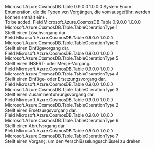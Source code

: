 <Type Name="TableOperationType" FullName="Microsoft.Azure.CosmosDB.Table.TableOperationType">
  <TypeSignature Language="C#" Value="public enum TableOperationType" />
  <TypeSignature Language="ILAsm" Value=".class public auto ansi sealed TableOperationType extends System.Enum" />
  <TypeSignature Language="DocId" Value="T:Microsoft.Azure.CosmosDB.Table.TableOperationType" />
  <TypeSignature Language="VB.NET" Value="Public Enum TableOperationType" />
  <TypeSignature Language="F#" Value="type TableOperationType = " />
  <AssemblyInfo>
    <AssemblyName>Microsoft.Azure.CosmosDB.Table</AssemblyName>
    <AssemblyVersion>0.9.0.0</AssemblyVersion>
    <AssemblyVersion>1.0.0.0</AssemblyVersion>
  </AssemblyInfo>
  <Base>
    <BaseTypeName>System.Enum</BaseTypeName>
  </Base>
  <Docs>
    <summary>
            Enumeration, die die Typen von Vorgängen, die vom ausgeführt werden können enthält eine <see cref="T:Microsoft.Azure.CosmosDB.Table.TableOperation" />.
            </summary>
    <remarks>To be added.</remarks>
  </Docs>
  <Members>
    <Member MemberName="Delete">
      <MemberSignature Language="C#" Value="Delete" />
      <MemberSignature Language="ILAsm" Value=".field public static literal valuetype Microsoft.Azure.CosmosDB.Table.TableOperationType Delete = int32(1)" />
      <MemberSignature Language="DocId" Value="F:Microsoft.Azure.CosmosDB.Table.TableOperationType.Delete" />
      <MemberSignature Language="VB.NET" Value="Delete" />
      <MemberSignature Language="F#" Value="Delete = 1" Usage="Microsoft.Azure.CosmosDB.Table.TableOperationType.Delete" />
      <MemberType>Field</MemberType>
      <AssemblyInfo>
        <AssemblyName>Microsoft.Azure.CosmosDB.Table</AssemblyName>
        <AssemblyVersion>0.9.0.0</AssemblyVersion>
        <AssemblyVersion>1.0.0.0</AssemblyVersion>
      </AssemblyInfo>
      <ReturnValue>
        <ReturnType>Microsoft.Azure.CosmosDB.Table.TableOperationType</ReturnType>
      </ReturnValue>
      <MemberValue>1</MemberValue>
      <Docs>
        <summary>
            Stellt einen Löschvorgang dar.
            </summary>
      </Docs>
    </Member>
    <Member MemberName="Insert">
      <MemberSignature Language="C#" Value="Insert" />
      <MemberSignature Language="ILAsm" Value=".field public static literal valuetype Microsoft.Azure.CosmosDB.Table.TableOperationType Insert = int32(0)" />
      <MemberSignature Language="DocId" Value="F:Microsoft.Azure.CosmosDB.Table.TableOperationType.Insert" />
      <MemberSignature Language="VB.NET" Value="Insert" />
      <MemberSignature Language="F#" Value="Insert = 0" Usage="Microsoft.Azure.CosmosDB.Table.TableOperationType.Insert" />
      <MemberType>Field</MemberType>
      <AssemblyInfo>
        <AssemblyName>Microsoft.Azure.CosmosDB.Table</AssemblyName>
        <AssemblyVersion>0.9.0.0</AssemblyVersion>
        <AssemblyVersion>1.0.0.0</AssemblyVersion>
      </AssemblyInfo>
      <ReturnValue>
        <ReturnType>Microsoft.Azure.CosmosDB.Table.TableOperationType</ReturnType>
      </ReturnValue>
      <MemberValue>0</MemberValue>
      <Docs>
        <summary>
            Stellt einen Einfügevorgang dar.
            </summary>
      </Docs>
    </Member>
    <Member MemberName="InsertOrMerge">
      <MemberSignature Language="C#" Value="InsertOrMerge" />
      <MemberSignature Language="ILAsm" Value=".field public static literal valuetype Microsoft.Azure.CosmosDB.Table.TableOperationType InsertOrMerge = int32(5)" />
      <MemberSignature Language="DocId" Value="F:Microsoft.Azure.CosmosDB.Table.TableOperationType.InsertOrMerge" />
      <MemberSignature Language="VB.NET" Value="InsertOrMerge" />
      <MemberSignature Language="F#" Value="InsertOrMerge = 5" Usage="Microsoft.Azure.CosmosDB.Table.TableOperationType.InsertOrMerge" />
      <MemberType>Field</MemberType>
      <AssemblyInfo>
        <AssemblyName>Microsoft.Azure.CosmosDB.Table</AssemblyName>
        <AssemblyVersion>0.9.0.0</AssemblyVersion>
        <AssemblyVersion>1.0.0.0</AssemblyVersion>
      </AssemblyInfo>
      <ReturnValue>
        <ReturnType>Microsoft.Azure.CosmosDB.Table.TableOperationType</ReturnType>
      </ReturnValue>
      <MemberValue>5</MemberValue>
      <Docs>
        <summary>
            Stellt einen INSERT- oder Merge-Vorgang.
            </summary>
      </Docs>
    </Member>
    <Member MemberName="InsertOrReplace">
      <MemberSignature Language="C#" Value="InsertOrReplace" />
      <MemberSignature Language="ILAsm" Value=".field public static literal valuetype Microsoft.Azure.CosmosDB.Table.TableOperationType InsertOrReplace = int32(4)" />
      <MemberSignature Language="DocId" Value="F:Microsoft.Azure.CosmosDB.Table.TableOperationType.InsertOrReplace" />
      <MemberSignature Language="VB.NET" Value="InsertOrReplace" />
      <MemberSignature Language="F#" Value="InsertOrReplace = 4" Usage="Microsoft.Azure.CosmosDB.Table.TableOperationType.InsertOrReplace" />
      <MemberType>Field</MemberType>
      <AssemblyInfo>
        <AssemblyName>Microsoft.Azure.CosmosDB.Table</AssemblyName>
        <AssemblyVersion>0.9.0.0</AssemblyVersion>
        <AssemblyVersion>1.0.0.0</AssemblyVersion>
      </AssemblyInfo>
      <ReturnValue>
        <ReturnType>Microsoft.Azure.CosmosDB.Table.TableOperationType</ReturnType>
      </ReturnValue>
      <MemberValue>4</MemberValue>
      <Docs>
        <summary>
            Stellt einen Einfüge- oder Ersetzungsvorgang dar.
            </summary>
      </Docs>
    </Member>
    <Member MemberName="Merge">
      <MemberSignature Language="C#" Value="Merge" />
      <MemberSignature Language="ILAsm" Value=".field public static literal valuetype Microsoft.Azure.CosmosDB.Table.TableOperationType Merge = int32(3)" />
      <MemberSignature Language="DocId" Value="F:Microsoft.Azure.CosmosDB.Table.TableOperationType.Merge" />
      <MemberSignature Language="VB.NET" Value="Merge" />
      <MemberSignature Language="F#" Value="Merge = 3" Usage="Microsoft.Azure.CosmosDB.Table.TableOperationType.Merge" />
      <MemberType>Field</MemberType>
      <AssemblyInfo>
        <AssemblyName>Microsoft.Azure.CosmosDB.Table</AssemblyName>
        <AssemblyVersion>0.9.0.0</AssemblyVersion>
        <AssemblyVersion>1.0.0.0</AssemblyVersion>
      </AssemblyInfo>
      <ReturnValue>
        <ReturnType>Microsoft.Azure.CosmosDB.Table.TableOperationType</ReturnType>
      </ReturnValue>
      <MemberValue>3</MemberValue>
      <Docs>
        <summary>
            Stellt einen Zusammenführungsvorgang dar.
            </summary>
      </Docs>
    </Member>
    <Member MemberName="Replace">
      <MemberSignature Language="C#" Value="Replace" />
      <MemberSignature Language="ILAsm" Value=".field public static literal valuetype Microsoft.Azure.CosmosDB.Table.TableOperationType Replace = int32(2)" />
      <MemberSignature Language="DocId" Value="F:Microsoft.Azure.CosmosDB.Table.TableOperationType.Replace" />
      <MemberSignature Language="VB.NET" Value="Replace" />
      <MemberSignature Language="F#" Value="Replace = 2" Usage="Microsoft.Azure.CosmosDB.Table.TableOperationType.Replace" />
      <MemberType>Field</MemberType>
      <AssemblyInfo>
        <AssemblyName>Microsoft.Azure.CosmosDB.Table</AssemblyName>
        <AssemblyVersion>0.9.0.0</AssemblyVersion>
        <AssemblyVersion>1.0.0.0</AssemblyVersion>
      </AssemblyInfo>
      <ReturnValue>
        <ReturnType>Microsoft.Azure.CosmosDB.Table.TableOperationType</ReturnType>
      </ReturnValue>
      <MemberValue>2</MemberValue>
      <Docs>
        <summary>
            Stellt einen Ersetzungsvorgang dar.
            </summary>
      </Docs>
    </Member>
    <Member MemberName="Retrieve">
      <MemberSignature Language="C#" Value="Retrieve" />
      <MemberSignature Language="ILAsm" Value=".field public static literal valuetype Microsoft.Azure.CosmosDB.Table.TableOperationType Retrieve = int32(6)" />
      <MemberSignature Language="DocId" Value="F:Microsoft.Azure.CosmosDB.Table.TableOperationType.Retrieve" />
      <MemberSignature Language="VB.NET" Value="Retrieve" />
      <MemberSignature Language="F#" Value="Retrieve = 6" Usage="Microsoft.Azure.CosmosDB.Table.TableOperationType.Retrieve" />
      <MemberType>Field</MemberType>
      <AssemblyInfo>
        <AssemblyName>Microsoft.Azure.CosmosDB.Table</AssemblyName>
        <AssemblyVersion>0.9.0.0</AssemblyVersion>
        <AssemblyVersion>1.0.0.0</AssemblyVersion>
      </AssemblyInfo>
      <ReturnValue>
        <ReturnType>Microsoft.Azure.CosmosDB.Table.TableOperationType</ReturnType>
      </ReturnValue>
      <MemberValue>6</MemberValue>
      <Docs>
        <summary>
            Stellt einen Abrufvorgang dar.
            </summary>
      </Docs>
    </Member>
    <Member MemberName="RotateEncryptionKey">
      <MemberSignature Language="C#" Value="RotateEncryptionKey" />
      <MemberSignature Language="ILAsm" Value=".field public static literal valuetype Microsoft.Azure.CosmosDB.Table.TableOperationType RotateEncryptionKey = int32(7)" />
      <MemberSignature Language="DocId" Value="F:Microsoft.Azure.CosmosDB.Table.TableOperationType.RotateEncryptionKey" />
      <MemberSignature Language="VB.NET" Value="RotateEncryptionKey" />
      <MemberSignature Language="F#" Value="RotateEncryptionKey = 7" Usage="Microsoft.Azure.CosmosDB.Table.TableOperationType.RotateEncryptionKey" />
      <MemberType>Field</MemberType>
      <AssemblyInfo>
        <AssemblyName>Microsoft.Azure.CosmosDB.Table</AssemblyName>
        <AssemblyVersion>0.9.0.0</AssemblyVersion>
        <AssemblyVersion>1.0.0.0</AssemblyVersion>
      </AssemblyInfo>
      <ReturnValue>
        <ReturnType>Microsoft.Azure.CosmosDB.Table.TableOperationType</ReturnType>
      </ReturnValue>
      <MemberValue>7</MemberValue>
      <Docs>
        <summary>
            Stellt einen Vorgang, um den Verschlüsselungsschlüssel zu drehen.
            </summary>
      </Docs>
    </Member>
  </Members>
</Type>